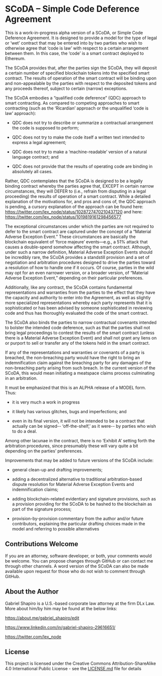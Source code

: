 # SCoDA – Simple Code Deference Agreement

This is a work-in-progress alpha version of a SCoDA, or Simple Code Deference Agreement. It is designed to provide a model for the type of legal or ‘wet’ contract that may be entered into by two parties who wish to otherwise agree that ‘code is law’ with respect to a certain arrangement between them. In this case, the ‘code’ is a smart contract deployed to Ethereum. 

The SCoDA provides that, after the parties sign the SCoDA, they will deposit a certain number of specified blockchain tokens into the specified smart contract. The results of operation of the smart contract will be binding upon and non-appealable by the parties with respect to the deposited tokens and any proceeds thereof, subject to certain (narrow) exceptions. 

The SCoDA embodies a “qualified code deference” (QDC) approach to smart contracting. As compared to competing approaches to smart contracting (such as the ‘Ricardian’ approach or the unqualified ‘code is law’ approach): 

* QDC does not try to describe or summarize a contractual arrangement the code is supposed to perform;

* QDC does not try to make the code itself a written text intended to express a legal agreement; 

* QDC does not try to make a ‘machine-readable’ version of a natural language contract; and 

* QDC does not provide that the results of operating code are binding in absolutely all cases.

Rather, QDC contemplates that the SCoDA is designed to be a legally binding contract whereby the parties agree that, EXCEPT in certain narrow circumstances, they will DEFER to (i.e., refrain from disputing in a legal proceeding) the results of operation of a smart contract. While a detailed explanation of the motivations for, and pros and cons of, the QDC approach is pending, a cursory explanation of the approach can be found here: 
https://twitter.com/lex_node/status/1028727470210437120 
and here: https://twitter.com/lex_node/status/1019819161298456577

The exceptional circumstances under which the parties are not required to defer to the smart contract are captured under the concept of a “Material Adverse Exception Event.” These circumstances are basically the blockchain equivalent of ‘force majeure’ events—e.g., a 51% attack that causes a double-spend somehow affecting the smart contract. Although, under such a narrow definition, Material Adverse Exception Events should be incredibly rare, the SCoDA provides a standstill provision and a set of negotiation and arbitration procedures designed to drive the parties toward a resolution of how to handle one if it occurs. Of course, parties in the wild may opt for an even narrower version, or a broader version, of “Material Adverse Exception Event,” depending on their particular preferences.

Additionally, like any contract, the SCoDA contains fundamental representations and warranties from the parties to the effect that they have the capacity and authority to enter into the Agreement, as well as slightly more specialized representations whereby each party represents that it is sophisticated or has been advised by someone sophisticated in reviewing code and thus has thoroughly evaluated the code of the smart contract. 

The SCoDA also binds the parties to narrow contractual covenants intended to bolster the intended code deference, such as that the parties shall not bring legal proceedings to contest the results of the smart contract (unless there is a Material Adverse Exception Event) and shall not grant any liens on or purport to sell or transfer any of the tokens held in the smart contract. 

If any of the representations and warranties or covenants of a party is breached, the non-breaching party would have the right to bring an indemnification claim against the breaching party for any damages of the non-breaching party arising from such breach. In the current version of the SCoDA, this would mean initiating a meatspace claims process culminating in an arbitration. 

It must be emphasized that this is an ALPHA release of a MODEL form. Thus: 

* it is very much a work in progress

* it likely has various glitches, bugs and imperfections; and 

* even in its final version, it will not be intended to be a contract that actually can be signed-- ‘off-the-shelf,’ as it were-- by parties who wish to do a deal. 

Among other lacunae in the contract, there is no ‘Exhibit A’ setting forth the arbitration procedures, since presumably these will vary quite a bit depending on the parties’ preferences. 

Improvements that may be added to future versions of the SCoDA include: 

* general clean-up and drafting improvements;

* adding a decentralized alternative to traditional arbitration-based dispute resolution for Material Adverse Exception Events and indemnification claims;

* adding blockchain-related evidentiary and signature provisions, such as a provision providing for the SCoDA to be hashed to the blockchain as part of the signature process; 

* provision-by-provision commentary from the author and/or future contributors, explaining the particular drafting choices made in the model and referring to possible alternatives 

## Contributions Welcome

If you are an attorney, software developer, or both, your comments would be welcome. You can propose changes through GitHub or can contact me through other channels. A word version of the SCoDA can also be made available upon request for those who do not wish to comment through GitHub. 

## About the Author

Gabriel Shapiro is a U.S.-based corporate law attorney at the firm DLx Law. More about him/by him may be found at the below links: 

https://about.me/gabriel_shapiro/edit

https://www.linkedin.com/in/gabriel-shapiro-29616651/

https://twitter.com/lex_node


## License

This project is licensed under the Creative Commons Attribution-ShareAlike 4.0 International Public License - see the [LICENSE.md](LICENSE.md) file for details

